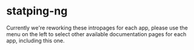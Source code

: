 # statping-ng

Currently we're reworking these intropages for each app, please use the menu on the left to select other available documentation pages for each app, including this one.
